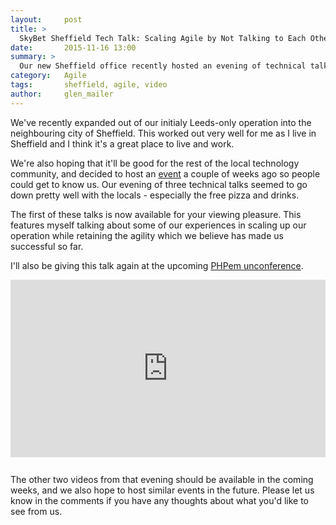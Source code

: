 ```yaml
---
layout:     post
title: >
  SkyBet Sheffield Tech Talk: Scaling Agile by Not Talking to Each Other
date:       2015-11-16 13:00
summary: >
  Our new Sheffield office recently hosted an evening of technical talks to get ourselves aquainted with the local technology community. The first of these talks is now available to watch online.
category:   Agile
tags:       sheffield, agile, video
author:     glen_mailer
---
```


We've recently expanded out of our initialy Leeds-only operation into the neighbouring city of Sheffield. This worked out very well for me as I live in Sheffield and I think it's a great place to live and work.

We're also hoping that it'll be good for the rest of the local technology community, and decided to host an [event](http://www.eventbrite.co.uk/e/skybet-sheffield-tech-talk-tickets-18871318622) a couple of weeks ago so people could get to know us. Our evening of three technical talks seemed to go down pretty well with the locals - especially the free pizza and drinks.

The first of these talks is now available for your viewing pleasure. This features myself talking about some of our experiences in scaling up our operation while retaining the agility which we believe has made us successful so far.

I'll also be giving this talk again at the upcoming [PHPem unconference](http://phpem.uk/event/unconference-2015).

<!-- http://fettblog.eu/blog/2013/06/16/preserving-aspect-ratio-for-embedded-iframes/ -->
<div style="position: relative; width: 100%; margin-bottom: 2em; height: 0; padding-bottom: 56.25%">
<!-- TODO: skybet hosted video? -->
<iframe style="position: absolute; width: 100%; height: 100%; left: 0; top: 0" src="https://www.youtube.com/embed/ugbHDxw2gLc" frameborder="0" allowfullscreen></iframe>
</div>

The other two videos from that evening should be available in the coming weeks, and we also hope to host similar events in the future. Please let us know in the comments if you have any thoughts about what you'd like to see from us.
